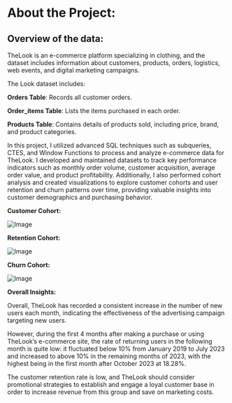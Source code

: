 # About the Project:  
## Overview of the data: 

TheLook is an e-commerce platform specializing in clothing, and the dataset includes information about customers, products, orders, logistics, web events, and digital marketing campaigns.

The Look dataset includes:

**Orders Table**: Records all customer orders.

**Order_items Table**: Lists the items purchased in each order.

**Products Table**: Contains details of products sold, including price, brand, and product categories.

In this project, I utilized advanced SQL techniques such as subqueries, CTES, and Window Functions to process and analyze e-commerce data for TheLook. I developed and maintained datasets to track key performance indicators such as monthly order volume, customer acquisition, average order value, and product profitability. Additionally, I also performed cohort analysis and created visualizations to explore customer cohorts and user retention and churn patterns over time, providing valuable insights into customer demographics and purchasing behavior.

**Customer Cohort:**

![Image](https://github.com/user-attachments/assets/b1525de0-e1bb-4d7c-9856-f12a6664bef6)

**Retention Cohort:**

![Image](https://github.com/user-attachments/assets/7590ca4a-62c6-48cb-a664-0477c5292050)

**Churn Cohort:**

![Image](https://github.com/user-attachments/assets/d4b17c89-b149-43df-992f-44ba330ad50d)

**Overall Insights:**

Overall, TheLook has recorded a consistent increase in the number of new users each month, indicating the effectiveness of the advertising campaign targeting new users.

However, during the first 4 months after making a purchase or using TheLook’s e-commerce
site, the rate of returning users in the following month is quite low: it fluctuated below 10% from
January 2019 to July 2023 and increased to above 10% in the remaining months of 2023, with
the highest being in the first month after October 2023 at 18.28%.

The customer retention rate is low, and TheLook should consider promotional strategies to
establish and engage a loyal customer base in order to increase revenue from this group and
save on marketing costs.
